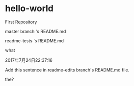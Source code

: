 # hello-world
First Repository


master branch 's README.md

readme-tests 's README.md

what

2017年7月24日22:37:16 

Add this sentence in readme-edits branch's README.md file.

the?
